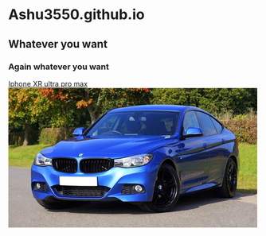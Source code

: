 # Ashu3550.github.io
## Whatever you want
### Again whatever you want
[Iphone XR ultra pro max](https://www.youtube.com/watch?v=dQw4w9WgXcQ)
<img src = "CAR.jpeg">
